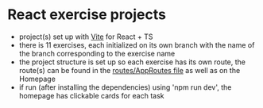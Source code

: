 # React exercise projects

- project(s) set up with [Vite](https://vitejs.dev/) for React + TS
- there is 11 exercises, each initialized on its own branch with the name of the branch corresponding to the exercise name
- the project structure is set up so each exercise has its own route, the route(s) can be found in the [routes/AppRoutes file](https://github.com/jspvg/react-exercises/blob/main/src/routes/AppRoutes.tsx) as well as on the Homepage
- if run (after installing the dependencies) using 'npm run dev', the homepage has clickable cards for each task

